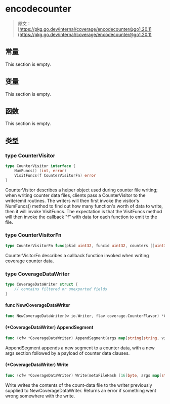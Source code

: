 # encodecounter

> 原文：[https://pkg.go.dev/internal/coverage/encodecounter@go1.20.1](https://pkg.go.dev/internal/coverage/encodecounter@go1.20.1)








  

## 常量 

This section is empty.

## 变量

This section is empty.

## 函数

This section is empty.

## 类型

### type CounterVisitor 

``` go
type CounterVisitor interface {
	NumFuncs() (int, error)
	VisitFuncs(f CounterVisitorFn) error
}
```

CounterVisitor describes a helper object used during counter file writing; when writing counter data files, clients pass a CounterVisitor to the write/emit routines. The writers will then first invoke the visitor's NumFuncs() method to find out how many function's worth of data to write, then it will invoke VisitFuncs. The expectation is that the VisitFuncs method will then invoke the callback "f" with data for each function to emit to the file.

### type CounterVisitorFn 

``` go
type CounterVisitorFn func(pkid uint32, funcid uint32, counters []uint32) error
```

CounterVisitorFn describes a callback function invoked when writing coverage counter data.

### type CoverageDataWriter 

``` go
type CoverageDataWriter struct {
	// contains filtered or unexported fields
}
```

#### func NewCoverageDataWriter 

``` go
func NewCoverageDataWriter(w io.Writer, flav coverage.CounterFlavor) *CoverageDataWriter
```

#### (*CoverageDataWriter) AppendSegment 

``` go
func (cfw *CoverageDataWriter) AppendSegment(args map[string]string, visitor CounterVisitor) error
```

AppendSegment appends a new segment to a counter data, with a new args section followed by a payload of counter data clauses.

#### (*CoverageDataWriter) Write 

``` go
func (cfw *CoverageDataWriter) Write(metaFileHash [16]byte, args map[string]string, visitor CounterVisitor) error
```

Write writes the contents of the count-data file to the writer previously supplied to NewCoverageDataWriter. Returns an error if something went wrong somewhere with the write.